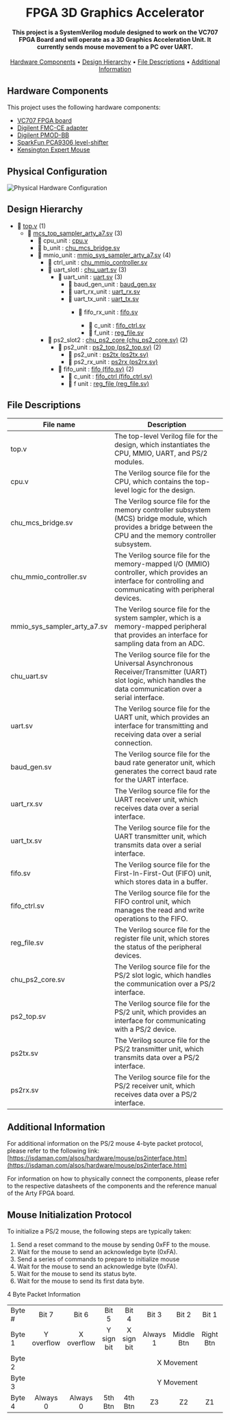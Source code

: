 <h1 align="center">
  <br />
  FPGA 3D Graphics Accelerator
</h1>
<h4 align="center">This project is a SystemVerilog module designed to work on the VC707 FPGA Board and will operate as a 3D Graphics Acceleration Unit. It currently sends mouse movement to a PC over UART.</h4>
<p align="center">
  <a href="#hardware-components">Hardware Components</a> •
  <a href="#design-hierarchy">Design Hierarchy</a> •
  <a href="#file-descriptions">File Descriptions</a> •
  <a href="#additional-information">Additional Information</a>
</p>

Hardware Components
-------------------

This project uses the following hardware components:

<ul>
   <li><a href="https://www.xilinx.com/products/boards-and-kits/ek-v7-vc707-g.html" target="_new">VC707 FPGA board</a></li>
   <li><a href="https://digilent.com/reference/fmc_ce_card/fmc_ce_card/" target="_new">Digilent FMC-CE adapter</a></li>
   <li><a href="https://digilent.com/reference/pmod/pmodbb/" target="_new">Digilent PMOD-BB</a></li>
   <li><a href="https://www.sparkfun.com/products/15439" target="_new">SparkFun PCA9306 level-shifter</a></li>
   <li><a href="https://www.kensington.com/p/products/electronic-control-solutions/trackball-products/expert-mouse-wired-trackball3-1/" target="_new">Kensington Expert Mouse</a></li>
</ul>


Physical Configuration
-------------------


![Physical Hardware Configuration](https://github.com/user-attachments/assets/ec56f650-c5cf-45ac-8f8f-db2bfec0ff98)


Design Hierarchy
-------------------

<ul>
    <li>📄 <a href="https://github.com/vahejab/arty_sv_sampler/blob/main/arty_sv_sampler.srcs/sim_1/imports/new/top.v">top.v</a> (1)
    <ul>
		<li>📄 <a href="https://github.com/vahejab/arty_sv_sampler/blob/main/arty_sv_sampler.srcs/sources_1/imports/code_listing_sv/arty_supplement/mcs_top_sampler_arty_a7.sv">mcs_top_sampler_arty_a7.sv</a> (3)
		<ul>
		    <li>📄 cpu_unit : <a href="https://github.com/vahejab/arty_sv_sampler/blob/main/arty_sv_sampler.srcs/sources_1/imports/code_listing_sv/fpga_mcs_sv_src/hdl/cpu/cpu.v">cpu.v</a></li>
		    <li>📄 b_unit : <a href="https://github.com/vahejab/arty_sv_sampler/blob/main/arty_sv_sampler.srcs/sources_1/imports/code_listing_sv/fpga_mcs_sv_src/hdl/sys/bridge/chu_mcs_bridge.sv">chu_mcs_bridge.sv</a></li>
		    <li>📄 mmio_unit : <a href="https://github.com/vahejab/arty_sv_sampler/blob/main/arty_sv_sampler.srcs/sources_1/imports/code_listing_sv/arty_supplement/mmio_sys_sampler_arty_a7.sv">mmio_sys_sampler_arty_a7.sv</a> (4)
		    <ul>
			<li>📄 ctrl_unit : <a href="https://github.com/vahejab/arty_sv_sampler/blob/main/arty_sv_sampler.srcs/sources_1/imports/code_listing_sv/fpga_mcs_sv_src/hdl/mmio/mmio_support/chu_mmio_controller.sv">chu_mmio_controller.sv</a></li>
			<li>📄 uart_slotl : <a href="https://github.com/vahejab/arty_sv_sampler/blob/main/arty_sv_sampler.srcs/sources_1/imports/code_listing_sv/fpga_mcs_sv_src/hdl/mmio/uart/chu_uart.sv">chu_uart.sv</a> (3)
			    <ul>
				<li>📄 uart_unit : <a href="https://github.com/vahejab/arty_sv_sampler/blob/main/arty_sv_sampler.srcs/sources_1/imports/code_listing_sv/fpga_mcs_sv_src/hdl/uart/mmio/uart.sv">uart.sv</a> (3)
				    <ul>
					<li>📄 baud_gen_unit : <a href="https://github.com/vahejab/arty_sv_sampler/blob/main/arty_sv_sampler.srcs/sources_1/imports/code_listing_sv/fpga_mcs_sv_src/hdl/mmio/uart/baud_gen.sv">baud_gen.sv</a></li>
					<li>📄 uart_rx_unit : <a href="https://github.com/vahejab/arty_sv_sampler/blob/main/arty_sv_sampler.srcs/sources_1/imports/code_listing_sv/fpga_mcs_sv_src/hdl/mmio/uart/uart_rx.sv">uart_rx.sv</a></li>
					<li>📄 uart_tx_unit : <a href="https://github.com/vahejab/arty_sv_sampler/blob/main/arty_sv_sampler.srcs/sources_1/imports/code_listing_sv/fpga_mcs_sv_src/hdl/mmio/uart/uart_tx.sv">uart_tx.sv</a></li>
					<ul>
					    <li>📄 fifo_rx_unit : <a href="https://github.com/vahejab/arty_sv_sampler/blob/main/arty_sv_sampler.srcs/sources_1/imports/code_listing_sv/fpga_mcs_sv_src/hdl/mmio/mmio_support/fifo/fifo_ctrl.sv">fifo.sv</a></li>
					    <ul>
						<li>📄 c_unit : <a href="https://github.com/vahejab/arty_sv_sampler/blob/mainarty_sv_sampler.srcs/sources_1/imports/code_listing_sv/fpga_mcs_sv_src/hdl/mmio/mmio_support/fifo/fifo_ctrl.sv">fifo_ctrl.sv</a> </li>
						<li>📄 f_unit : <a href="https://github.com/vahejab/arty_sv_sampler/blob/main/arty_sv_sampler.srcs/sources_1/imports/code_listing_sv/fpga_mcs_sv_src/hdl/mmio/mmio_support/fifo/reg_file.sv">reg_file.sv</a> </li>
					    </ul>
					</ul>
				    </ul>
				  </li>
			    </ul>
			</li>
			<li>📄 ps2_slot2 : <a href="https://github.com/vahejab/arty_sv_sampler/blob/main/arty_sv_sampler.srcs/sources_1/imports/code_listing_sv/fpga_mcs_sv_src/hdl/mmio/ps2/chu_ps2_core.sv">chu_ps2_core (chu_ps2_core.sv)</a> (2)
			    <ul>
				<li>📄 ps2_unit : <a href="https://github.com/vahejab/arty_sv_sampler/blob/main/arty_sv_sampler.srcs/sources_1/imports/code_listing_sv/fpga_mcs_sv_src/hdl/mmio/ps2/ps2_top.sv">ps2_top (ps2_top.sv)</a> (2)
				    <ul>
					<li>📄 ps2_unit : <a href="https://github.com/vahejab/arty_sv_sampler/blob/main/arty_sv_sampler.srcs/sources_1/imports/code_listing_sv/fpga_mcs_sv_src/hdl/mmio/ps2/ps2tx.sv">ps2tx (ps2tx.sv)</a></li>
					<li>📄 ps2_rx_unit : <a href="https://github.com/vahejab/arty_sv_sampler/blob/main/arty_sv_sampler.srcs/sources_1/imports/code_listing_sv/fpga_mcs_sv_src/hdl/mmio/ps2/ps2rx.sv">ps2rx (ps2rx.sv)</a></li>
				    </ul>
				</li>
				<li> 📄 fifo_unit : <a href="https://github.com/vahejab/arty_sv_sampler/blob/main/arty_sv_sampler.srcs/sources_1/imports/code_listing_sv/fpga_mcs_sv_src/hdl/mmio/mmio_support/fifo/fifo.sv">fifo (fifo.sv)</a> (2)
				    <ul>
					<li>📄 c_unit : <a href="https://github.com/vahejab/arty_sv_sampler/blob/main/arty_sv_sampler.srcs/sources_1/imports/code_listing_sv/fpga_mcs_sv_src/hdl/mmio/mmio_support/fifo/fifo_ctrl.sv">fifo_ctrl (fifo_ctrl.sv)</a></li>
					<li>📄 f unit : <a href="https://github.com/vahejab/arty_sv_sampler/blob/main/arty_sv_sampler.srcs/sources_1/imports/code_listing_sv/fpga_mcs_sv_src/hdl/mmio/mmio_support/fifo/reg_file.sv">reg_file (reg_file.sv)</a></li>
				    </ul>
				</li>
			    </ul>
			</li>
		    </ul>
		</li>
	    </ul>
	</ul>
</ul>

File Descriptions
-------------------

<table>
   <thead>
      <tr>
         <th>File name</th>
         <th>Description</th>
      </tr>
   </thead>
   <tbody>
      <tr>
         <td>top.v</td>
         <td>The top-level Verilog file for the design, which instantiates the CPU, MMIO, UART, and PS/2 modules.</td>
      </tr>
      <tr>
         <td>cpu.v</td>
         <td>The Verilog source file for the CPU, which contains the top-level logic for the design.</td>
      </tr>
      <tr>
         <td>chu_mcs_bridge.sv</td>
         <td>The Verilog source file for the memory controller subsystem (MCS) bridge module, which provides a bridge between the CPU and the memory controller subsystem.</td>
      </tr>
      <tr>
         <td>chu_mmio_controller.sv</td>
         <td>The Verilog source file for the memory-mapped I/O (MMIO) controller, which provides an interface for controlling and communicating with peripheral devices.</td>
      </tr>
      <tr>
         <td>mmio_sys_sampler_arty_a7.sv</td>
         <td>The Verilog source file for the system sampler, which is a memory-mapped peripheral that provides an interface for sampling data from an ADC.</td>
      </tr>
      <tr>
         <td>chu_uart.sv</td>
         <td>The Verilog source file for the Universal Asynchronous Receiver/Transmitter (UART) slot logic, which handles the data communication over a serial interface.</td>
      </tr>
      <tr>
         <td>uart.sv</td>
         <td>The Verilog source file for the UART unit, which provides an interface for transmitting and receiving data over a serial connection.</td>
      </tr>
      <tr>
         <td>baud_gen.sv</td>
         <td>The Verilog source file for the baud rate generator unit, which generates the correct baud rate for the UART interface.</td>
      </tr>
      <tr>
         <td>uart_rx.sv</td>
         <td>The Verilog source file for the UART receiver unit, which receives data over a serial interface.</td>
      </tr>
      <tr>
         <td>uart_tx.sv</td>
         <td>The Verilog source file for the UART transmitter unit, which transmits data over a serial interface.</td>
      </tr>
      <tr>
         <td>fifo.sv</td>
         <td>The Verilog source file for the First-In-First-Out (FIFO) unit, which stores data in a buffer.</td>
      </tr>
      <tr>
         <td>fifo_ctrl.sv</td>
         <td>The Verilog source file for the FIFO control unit, which manages the read and write operations to the FIFO.</td>
      </tr>
      <tr>
         <td>reg_file.sv</td>
         <td>The Verilog source file for the register file unit, which stores the status of the peripheral devices.</td>
      </tr>
      <tr>
         <td>chu_ps2_core.sv</td>
         <td>The Verilog source file for the PS/2 slot logic, which handles the communication over a PS/2 interface.</td>
      </tr>
      <tr>
         <td>ps2_top.sv</td>
         <td>The Verilog source file for the PS/2 unit, which provides an interface for communicating with a PS/2 device.</td>
      </tr>
      <tr>
         <td>ps2tx.sv</td>
         <td>The Verilog source file for the PS/2 transmitter unit, which transmits data over a PS/2 interface.</td>
      </tr>
      <tr>
         <td>ps2rx.sv</td>
         <td>The Verilog source file for the PS/2 receiver unit, which receives data over a PS/2 interface.</td>
      </tr>
   </tbody>
</table>
              

Additional Information
----------------------

For additional information on the PS/2 mouse 4-byte packet protocol, please refer to the following link: [https://isdaman.com/alsos/hardware/mouse/ps2interface.htm](https://isdaman.com/alsos/hardware/mouse/ps2interface.htm)

For information on how to physically connect the components, please refer to the respective datasheets of the components and the reference manual of the Arty FPGA board.


Mouse Initialization Protocol
-----------------------

To initialize a PS/2 mouse, the following steps are typically taken:

1.  Send a reset command to the mouse by sending 0xFF to the mouse.
2.  Wait for the mouse to send an acknowledge byte (0xFA).
3.  Send a series of commands to prepare to initialize mouse
4.  Wait for the mouse to send an acknowledge byte (0xFA).
5.  Wait for the mouse to send its status byte.
6.  Wait for the mouse to send its first data byte.

4 Byte Packet Information
<table>
  <tbody>
    <tr>
      <td>Byte #</td>
      <td>
	<center>Bit 7</center>
      </td>
      <td>
	<center>Bit 6</center>
      </td>
      <td>
	<center>Bit 5</center>
      </td>
      <td>
	<center>Bit 4</center>
      </td>
      <td>
	<center>Bit 3</center>
      </td>
      <td>
	<center>Bit 2</center>
      </td>
      <td>
	<center>Bit 1</center>
      </td>
      <td>
	<center>Bit 0</center>
      </td>
    </tr>
    <tr>
      <td>Byte 1</td>
      <td>
	<center>Y overflow</center>
      </td>
      <td>
	<center>X overflow</center>
      </td>
      <td>
	<center>Y sign bit</center>
      </td>
      <td>
	<center>X sign bit</center>
      </td>
      <td>
	<center>Always 1</center>
      </td>
      <td>
	<center>Middle Btn</center>
      </td>
      <td>
	<center>Right Btn</center>
      </td>
      <td>
	<center>Left Btn</center>
      </td>
    </tr>
    <tr>
      <td>Byte 2</td>
      <td colspan="8">
	 <span>&nbsp;&nbsp;&nbsp;&nbsp;&nbsp;&nbsp;&nbsp;&nbsp;&nbsp;&nbsp;&nbsp;&nbsp;&nbsp;&nbsp;&nbsp;&nbsp;&nbsp;&nbsp;&nbsp;&nbsp;&nbsp;&nbsp;&nbsp;&nbsp;&nbsp;&nbsp;&nbsp;&nbsp;&nbsp;&nbsp;&nbsp;&nbsp;&nbsp;&nbsp;&nbsp;&nbsp;&nbsp;&nbsp;&nbsp;&nbsp;&nbsp;&nbsp;&nbsp;&nbsp;&nbsp;&nbsp;&nbsp;&nbsp;&nbsp;&nbsp;&nbsp;&nbsp;&nbsp;&nbsp;&nbsp;&nbsp;&nbsp;&nbsp;&nbsp;&nbsp;&nbsp;&nbsp;&nbsp;&nbsp;&nbsp;&nbsp;&nbsp;&nbsp;X Movement</span>     
      </td>
    </tr>
    <tr>   
      <td>Byte 3</td>
      <td colspan="8">
        <span>&nbsp;&nbsp;&nbsp;&nbsp;&nbsp;&nbsp;&nbsp;&nbsp;&nbsp;&nbsp;&nbsp;&nbsp;&nbsp;&nbsp;&nbsp;&nbsp;&nbsp;&nbsp;&nbsp;&nbsp;&nbsp;&nbsp;&nbsp;&nbsp;&nbsp;&nbsp;&nbsp;&nbsp;&nbsp;&nbsp;&nbsp;&nbsp;&nbsp;&nbsp;&nbsp;&nbsp;&nbsp;&nbsp;&nbsp;&nbsp;&nbsp;&nbsp;&nbsp;&nbsp;&nbsp;&nbsp;&nbsp;&nbsp;&nbsp;&nbsp;&nbsp;&nbsp;&nbsp;&nbsp;&nbsp;&nbsp;&nbsp;&nbsp;&nbsp;&nbsp;&nbsp;&nbsp;&nbsp;&nbsp;&nbsp;&nbsp;&nbsp;&nbsp;Y Movement</span>
      </td> 
    </tr>
    <tr>   
      <td>Byte 4</td>
      <td>
	<center>Always 0</center>
      </td>
      <td>
	<center>Always 0</center>
      </td>
      <td>
	<center>5th Btn</center>
      </td>
      <td>
	<center>4th Btn</center>
      </td>
      <td>
	<center>Z3</center>
      </td>
      <td>
	<center>Z2</center>
      </td>
      <td>
	<center>Z1</center>
      </td>
      <td>
	<center>Z0</center>
      </td>
    </tr>
  </tbody>
</table>
